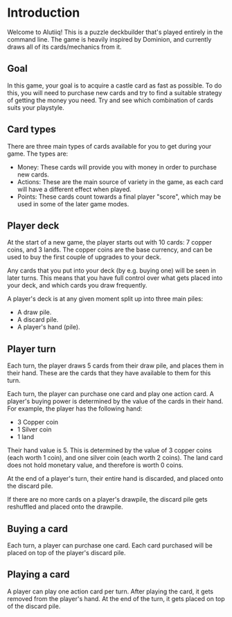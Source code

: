 # Introduction

Welcome to Alutiiq! This is a puzzle deckbuilder that's played entirely in the command line. The game is heavily inspired by Dominion, and currently draws all of its cards/mechanics from it.

## Goal

In this game, your goal is to acquire a castle card as fast as possible. To do this, you will need to purchase new cards and try to find a suitable strategy of getting the money you need. Try and see which combination of cards suits your playstyle.


## Card types

There are three main types of cards available for you to get during your game. The types are:

- Money: These cards will provide you with money in order to purchase new cards.
- Actions: These are the main source of variety in the game, as each card will have a different effect when played.
- Points: These cards count towards a final player "score", which may be used in some of the later game modes.

## Player deck

At the start of a new game, the player starts out with 10 cards: 7 copper coins, and 3 lands. The copper coins are the base currency, and can be used to buy the first couple of upgrades to your deck.

Any cards that you put into your deck (by e.g. buying one) will be seen in later turns. This means that you have full control over what gets placed into your deck, and which cards you draw frequently.

A player's deck is at any given moment split up into three main piles:

- A draw pile.
- A discard pile.
- A player's hand (pile).

## Player turn

Each turn, the player draws 5 cards from their draw pile, and places them in their hand. These are the cards that they have available to them for this turn.

Each turn, the player can purchase one card and play one action card. A player's buying power is determined by the value of the cards in their hand. For example, the player has the following hand:

- 3 Copper coin
- 1 Silver coin
- 1 land

Their hand value is 5. This is determined by the value of 3 copper coins (each worth 1 coin), and one silver coin (each worth 2 coins). The land card does not hold monetary value, and therefore is worth 0 coins.

At the end of a player's turn, their entire hand is discarded, and placed onto the discard pile.

If there are no more cards on a player's drawpile, the discard pile gets reshuffled and placed onto the drawpile.

## Buying a card

Each turn, a player can purchase one card. Each card purchased will be placed on top of the player's discard pile.

## Playing a card

A player can play one action card per turn. After playing the card, it gets removed from the player's hand. At the end of the turn, it gets placed on top of the discard pile.